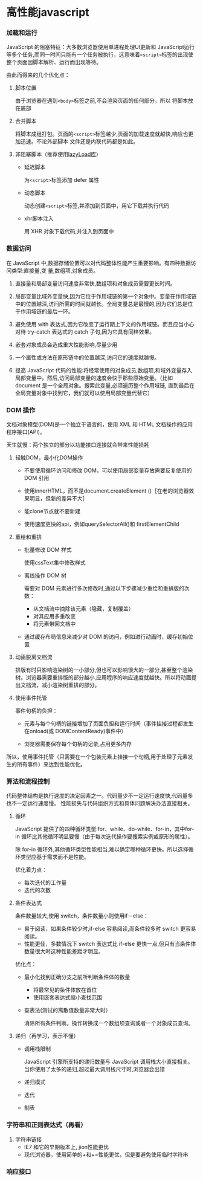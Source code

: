 # 高性能javascript

### 加载和运行

JavaScript 的阻塞特征：大多数浏览器使用单进程处理UI更新和 JavaScript运行等多个任务,而同一时间只能有一个任务被执行，这意味着`<script>`标签的出现使整个页面因脚本解析、运行而出现等待。

由此而得来的几个优化点：

1. 脚本位置
	
	由于浏览器在遇到`<body>`标签之前,不会渲染页面的任何部分，所以
	将脚本放在底部
	
2. 合并脚本

	将脚本成组打包。页面的`<script>`标签越少,页面的加载速度就越快,响应也更加迅速。不论外部脚本 文件还是内联代码都是如此。

3. 非阻塞脚本（推荐使用[lazyLoad库](https://github.com/rgrove/lazyload/)）
	- 延迟脚本
	
		为`<script>`标签添加 defer 属性
		
	- 动态脚本
	
		动态创建`<script>`标签,并添加到页面中，用它下载并执行代码
		
	- xhr脚本注入
		
		用 XHR 对象下载代码,并注入到页面中

### 数据访问

在 JavaScript 中,数据存储位置可以对代码整体性能产生重要影响。有四种数据访问类型:直接量,变 量,数组项,对象成员。

1. 直接量和局部变量访问速度非常快,数组项和对象成员需要更长时间。

2. 局部变量比域外变量快,因为它位于作用域链的第一个对象中。变量在作用域链中的位置越深,访问所需的时间就越长。全局变量总是最慢的,因为它们总是位于作用域链的最后一环。

3. 避免使用 with 表达式,因为它改变了运行期上下文的作用域链。而且应当小心对待 try-catch 表达式的 catch 子句,因为它具有同样效果。

4. 嵌套对象成员会造成重大性能影响,尽量少用

5. 一个属性或方法在原形链中的位置越深,访问它的速度就越慢。

6. 提高 JavaScript 代码的性能:将经常使用的对象成员,数组项,和域外变量存入局部变量中。然后,访问局部变量的速度会快于那些原始变量。（比如document 是一个全局对象。搜索此变量,必须遍历整个作用域链, 直到最后在全局变量对象中找到它，我们就可以使用局部变量代替它）

### DOM 操作

文档对象模型(DOM)是一个独立于语言的，使用 XML 和 HTML 文档操作的应用程序接口(API)。

天生就慢：两个独立的部分以功能接口连接就会带来性能损耗1. 轻触DOM，最小化DOM操作

	- 不要使用循环访问和修改 DOM，可以使用局部变量存放需要反复使用的 DOM 引用
	
	- 使用innerHTML，而不是document.createElement ()［在老的浏览器效果明显，但新的差异不大］
	
	- 能clone节点就不要新建
	- 使用速度更快的api，例如querySelectorAll()和 firstElementChild

2. 重绘和重排

	- 批量修改 DOM 样式

		使用cssText集中修改样式
		
	- 离线操作 DOM 树

		需要对 DOM 元素进行多次修改时,通过以下步骤减少重绘和重排版的次数：
		- 从文档流中摘除该元素（隐藏，复制覆盖）
		- 对其应用多重改变
		- 将元素带回文档中
	- 通过缓存布局信息来减少对 DOM 的访问，例如进行动画时，缓存初始位置
	
3. 动画脱离文档流

	排版有时只影响渲染树的一小部分,但也可以影响很大的一部分,甚至整个渲染树。浏览器需要重排版的部分越小,应用程序的响应速度就越快。所以将动画提出文档流，减小渲染树重排的部分。
	
4. 使用事件托管
	
	事件句柄的负担：

	- 元素与每个句柄的链接增加了页面负担和运行时间（事件挂接过程都发生在onload(或 DOMContentReady)事件中）

	- 浏览器需要保存每个句柄的记录,占用更多内存

所以，使用事件托管（只需要在一个包装元素上挂接一个句柄,用于处理子元素发生的所有事件）来达到性能优化。
	
### 算法和流程控制

代码整体结构是执行速度的决定因素之一。代码量少不一定运行速度快,代码量多也不一定运行速度慢。 性能损失与代码组织方式和具体问题解决办法直接相关。

1. 循环

	JavaScript 提供了的四种循环类型:for、while、do-while、for-in，其中for-in 循环比其他循环明显要慢（由于每次迭代操作要搜索实例或原形的属性）。

	除 for-in 循环外,其他循环类型性能相当,难以确定哪种循环更快。所以选择循环类型应基于需求而不是性能。

	优化着力点：
	
	- 每次迭代的工作量
	- 迭代的次数

2. 条件表达式

	条件数量较大,使用 switch，条件数量小则使用if－else：
	- 易于阅读，如果条件较少时,if-else 容易阅读,而条件较多时 switch 更容易阅读。
	- 性能更佳，多数情况下 switch 表达式比 if-else 更快一点,但只有当条件体数量很大时这种性能差距才明显。
	
	优化点：
	
	- 最小化找到正确分支之前所判断条件体的数量

		- 将最常见的条件体放在首位
		- 使用嵌套表达式缩小查找范围
	- 查表法(测试的离散值数量非常大时）
	
		消除所有条件判断。操作转换成一个数组项查询或者一个对象成员查询。
		
3. 递归（再学习，表示不懂）
	- 调用栈限制
	
		JavaScript 引擎所支持的递归数量与 JavaScript 调用栈大小直接相关。当你使用了太多的递归,超过最大调用栈尺寸时,浏览器会出错
	- 递归模式
	- 迭代
	- 制表

### 字符串和正则表达式（再看）
1. 字符串链接
	- IE7 和它的早期版本上, jion性能更优
	- 现代浏览器，使用简单的+和+=性能更优，但是要避免使用临时字符串


### 响应接口
